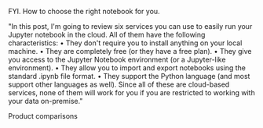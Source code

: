 FYI. How to choose the right notebook for you. 

"In this post, I'm going to review six services you can use to easily run your Jupyter notebook in the cloud. All of them have the following characteristics: 
•	They don't require you to install anything on your local machine.
•	They are completely free (or they have a free plan).
•	They give you access to the Jupyter Notebook environment (or a Jupyter-like environment).
•	They allow you to import and export notebooks using the standard .ipynb file format.
•	They support the Python language (and most support other languages as well).
Since all of these are cloud-based services, none of them will work for you if you are restricted to working with your data on-premise."

Product comparisons 

